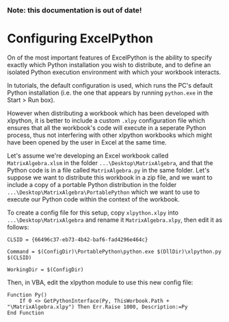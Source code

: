 ### Note: this documentation is out of date!

# Configuring ExcelPython

On of the most important features of ExcelPython is the ability to specify exactly which Python installation you wish to distribute, and to define an isolated Python execution environment with which your workbook interacts.

In tutorials, the default configuration is used, which runs the PC's default Python installation (i.e. the one that appears by running `python.exe` in the Start > Run box).

However when distributing a workbook which has been developed with xlpython, it is better to include a custom `.xlpy` configuration file which ensures that all the workbook's code will execute in a seperate Python process, thus not interfering with other xlpython workbooks which might have been opened by the user in Excel at the same time.

Let's assume we're developing an Excel workbook called `MatrixAlgebra.xlsm` in the folder `...\Desktop\MatrixAlgebra`, and that the Python code is in a file called `MatrixAlgebra.py` in the same folder. Let's suppose we want to distribute this workbook in a zip file, and we want to include a copy of a portable Python distribution in the folder `...\Desktop\MatrixAlgebra\PortablePython` which we want to use to execute our Python code within the context of the workbook.

To create a config file for this setup, copy `xlpython.xlpy` into `...\Desktop\MatrixAlgebra` and rename it `MatrixAlgebra.xlpy`, then edit it as follows:

    CLSID = {66496c37-eb73-4b42-baf6-fad4296e464c}

    Command = $(ConfigDir)\PortablePython\python.exe $(DllDir)\xlpython.py $(CLSID)
    
    WorkingDir = $(ConfigDir)
    
Then, in VBA, edit the xlpython module to use this new config file:

    Function Py()
        If 0 <> GetPythonInterface(Py, ThisWorbook.Path + "\MatrixAlgebra.xlpy") Then Err.Raise 1000, Description:=Py
    End Function
